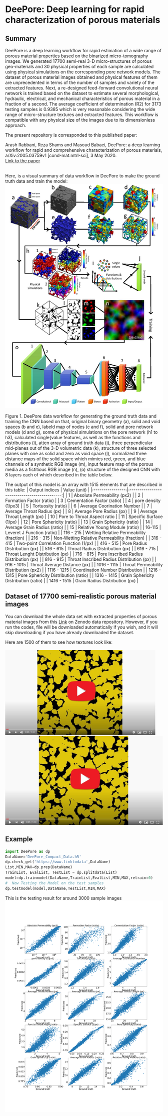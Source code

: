 # DeePore: Deep learning for rapid characterization of porous materials
## Summary
DeePore is a deep learning workflow for rapid estimation of a wide range of porous material properties based on the binarized micro-tomography images. We generated 17700 semi-real 3-D micro-structures of porous geo-materials and 30 physical properties of each sample are calculated using physical simulations on the corresponding pore network models. The dataset of porous material images obtained and physical features of them are unprecedented in terms of the number of samples and variety of the extracted features. Next, a re-designed feed-forward convolutional neural network is trained based on the dataset to estimate several morphological, hydraulic, electrical, and mechanical characteristics of porous material in a fraction of a second. The average coefficient of determination (R2) for 3173 testing samples is 0.9385 which is very reasonable considering the wide range of micro-structure textures and extracted features. This workflow is compatible with any physical size of the images due to its dimensionless approach. 

The present repository is corresponded to this published paper: 

Arash Rabbani, Reza Shams and Masoud Babaei, DeePore: a deep learning workflow for rapid and comprehensive characterization of porous materials, arXiv:2005.03759v1 [cond-mat.mtrl-sci], 3 May 2020.
<br/>[Link to the paper](https://arxiv.org/abs/2005.03759)

<br/> Here, is a visual summary of data workflow in DeePore to make the ground truth data and train the model: 
<br/>[![Image](images/Summary.jpg)]()

Figure 1. DeePore data workflow for generating the ground truth data and training the CNN based on that, original binary
geometry (a), solid and void spaces (b and e), labeld map of nodes (c and f), solid and pore network models (d and g), some of
physical simulations on the pore network (h1 to h3), calculated single{value features, as well as the functions and distributions
(i), 
atten array of ground truth data (j), three perpendicular mid-planes out of the 3-D volumetric data (k), structure of three
selected planes with one as solid and zero as void space (l), normalized three distance maps of the solid space which mimics
red, green, and blue channels of a synthetic RGB image (m), input feature map of the porous media as a fictitious RGB image
(n), (o) structure of the designed CNN with 8 layers each of which described in the table below.


The output of this model is an array with 1515 elements that are described in this table:
|  Output indices  |                 Value (unit)                 |
|:----------------:|:--------------------------------------------:|
|         1        |         Absolute Permeability (px2)          |
|         2        |           Formation Factor (ratio)           |
|         3        |          Cementation Factor (ratio)          |
|         4        |             pore density (1/px3)             |
|         5        |              Tortuosity (ratio)              |
|         6        |          Average Coorination Number          |
|         7        |          Average Throat Radius (px)          |
|         8        |           Average Pore Radius (px)           |
|         9        |          Average Throat Length (px)          |
|        10        |         Pore to Throat Aspect ratio          |
|        11        |            Specific Surface (1/px)           |
|        12        |            Pore Sphericity (ratio)           |
|        13        |           Grain Sphericity (ratio)           |
|        14        |         Average Grain Radius (ratio)         |
|        15        |         Relative Young Module (ratio)        |
|      16-115      |          Leveret J Function (ratio)          |
|     116 - 215    |   Wetting Relative Permeability (fraction)   |
|     216 - 315    | Non-Wetting Relative Permeability (fraction) |
|     316 - 415    |     Two-point Correlation Function (1/px)    |
|     416 - 515    |         Pore Radius Distribution (px)        |
|     516 - 615    |        Throat Radius Distribution (px)       |
|     616 - 715    |        Throat Lenght Distribution (px)       |
|     716 - 815    |    Pore Inscribed Radius Distribution (px)   |
|     816 - 915    |   Throat Inscribed Radius Distribution (px)  |
|    916 - 1015    |         Throat Average Distance (px)         |
|    1016 - 1115   |    Throat Permeability Distribution (px2)    |
|    1116 - 1215   |       Coordination Number Distribution       |
|    1216 - 1315   |     Pore Sphericity Distribution (ratio)     |
|    1316 - 1415   |     Grain Sphericity Distribution (ratio)    |
|    1416 - 1515   |        Grain Radius Distribution (px)        |

## Dataset of 17700 semi-realistic porous material images
You can download the whole data set with extracted properties of porous material images from this [Link](https://zenodo.org/record/3820900#.Xrnpr2hKjDc) on Zenodo data repository.
However, if you run the codes, file will be downloaded automatically if you wish, and it will skip downloading if you have already downloaded the dataset.

Here are 1500 of them to see how textures look like:
<br />
<br />
<a href="https://www.youtube.com/watch?v=bViDVbmjvK4"><img src="images/vid1.jpg" alt="drawing" width="480"/>
[![Image](images/vid1.jpg)](https://www.youtube.com/watch?v=bViDVbmjvK4)


## Example

```python
import DeePore as dp
DataName='DeePore_Compact_Data.h5'
dp.check_get('https://www.linktodata',DataName)               
List,MIN,MAX=dp.prep(DataName)
TrainList, EvalList, TestList = dp.splitdata(List)
model=dp.trainmodel(DataName,TrainList,EvalList,MIN,MAX,retrain=0)  
#  Now Testing the Model on the test samples
dp.testmodel(model,DataName,TestList,MIN,MAX)

```
This is the testing result for around 3000 sample images
[![Image](images/Single-value_Features.png)]()